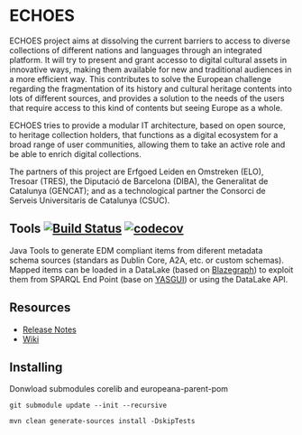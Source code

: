 # ECHOES

ECHOES project aims at dissolving the current barriers to access to diverse collections of different nations and languages through an integrated platform. It will try to present and grant accesso to digital cultural assets in innovative ways, making them available for new and traditional audiences in a more efficient way. This contributes to solve the European challenge regarding the fragmentation of its history and cultural heritage contents into lots of different sources, and provides a solution to the needs of the users that require access to this kind of contents but seeing Europe as a whole.

ECHOES tries to provide a modular IT architecture, based on open source, to heritage collection holders, that functions as a digital ecosystem for a broad range of user communities, allowing them to take an active role and be able to enrich digital collections.

The partners of this project are Erfgoed Leiden en Omstreken (ELO), Tresoar (TRES), the Diputació de Barcelona (DIBA), the Generalitat de Catalunya (GENCAT); and as a technological partner the Consorci de Serveis Universitaris de Catalunya (CSUC).

## Tools [![Build Status](https://travis-ci.org/CSUC/ECHOES-Tools.svg?branch=develop)](https://travis-ci.org/CSUC/ECHOES-Tools) [![codecov](https://codecov.io/gh/CSUC/ECHOES-Tools/branch/develop/graph/badge.svg)](https://codecov.io/gh/CSUC/ECHOES-Tools)
Java Tools to generate EDM compliant items from diferent metadata schema sources (standars as Dublin Core, A2A, etc. or custom schemas).
Mapped items can be loaded in a DataLake (based on [Blazegraph](https://github.com/blazegraph)) to exploit them from SPARQL End Point (base on [YASGUI](https://github.com/OpenTriply/YASGUI)) or using the DataLake API.

## Resources
* [Release Notes](../../releases)
* [Wiki](../../wiki/Home)

## Installing

Donwload submodules corelib and europeana-parent-pom

```
git submodule update --init --recursive
```
```
mvn clean generate-sources install -DskipTests
```
